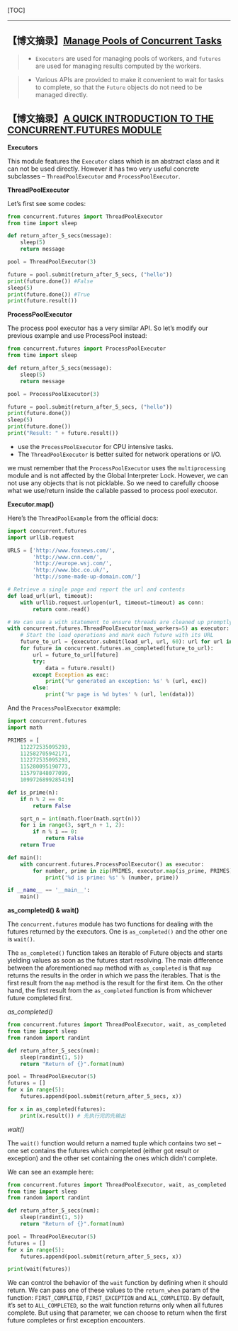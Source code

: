 [TOC]

---


## 【博文摘录】[Manage Pools of Concurrent Tasks](https://pymotw.com/3/concurrent.futures/)


> - `Executors` are used for managing pools of workers, and `futures` are used for managing results computed by the workers.

> - Various APIs are provided to make it convenient to wait for tasks to complete, so that the `Future` objects do not need to be managed directly.

## 【博文摘录】[A QUICK INTRODUCTION TO THE CONCURRENT.FUTURES MODULE](http://masnun.com/2016/03/29/python-a-quick-introduction-to-the-concurrent-futures-module.html)

**Executors**

This module features the `Executor` class which is an abstract class and it can not be used directly. However it has two very useful concrete subclasses – `ThreadPoolExecutor` and `ProcessPoolExecutor`. 

**ThreadPoolExecutor**

Let’s first see some codes:

```py
from concurrent.futures import ThreadPoolExecutor
from time import sleep

def return_after_5_secs(message):
    sleep(5)
    return message

pool = ThreadPoolExecutor(3)

future = pool.submit(return_after_5_secs, ("hello"))
print(future.done()) #False
sleep(5)
print(future.done()) #True
print(future.result())
```


**ProcessPoolExecutor**

The process pool executor has a very similar API. So let’s modify our previous example and use ProcessPool instead:

```py
from concurrent.futures import ProcessPoolExecutor
from time import sleep

def return_after_5_secs(message):
    sleep(5)
    return message

pool = ProcessPoolExecutor(3)

future = pool.submit(return_after_5_secs, ("hello"))
print(future.done())
sleep(5)
print(future.done())
print("Result: " + future.result())
```

- use the `ProcessPoolExecutor` for CPU intensive tasks. 
- The `ThreadPoolExecutor` is better suited for network operations or I/O.

we must remember that the `ProcessPoolExecutor` uses the `multiprocessing` module and is not affected by the Global Interpreter Lock. However, we can not use any objects that is not picklable. So we need to carefully choose what we use/return inside the callable passed to process pool executor.


**Executor.map()**

Here’s the `ThreadPoolExample` from the official docs:

```py
import concurrent.futures
import urllib.request

URLS = ['http://www.foxnews.com/',
        'http://www.cnn.com/',
        'http://europe.wsj.com/',
        'http://www.bbc.co.uk/',
        'http://some-made-up-domain.com/']

# Retrieve a single page and report the url and contents
def load_url(url, timeout):
    with urllib.request.urlopen(url, timeout=timeout) as conn:
        return conn.read()

# We can use a with statement to ensure threads are cleaned up promptly
with concurrent.futures.ThreadPoolExecutor(max_workers=5) as executor:
    # Start the load operations and mark each future with its URL
    future_to_url = {executor.submit(load_url, url, 60): url for url in URLS}
    for future in concurrent.futures.as_completed(future_to_url):
        url = future_to_url[future]
        try:
            data = future.result()
        except Exception as exc:
            print('%r generated an exception: %s' % (url, exc))
        else:
            print('%r page is %d bytes' % (url, len(data)))
```

And the `ProcessPoolExecutor` example:

```py
import concurrent.futures
import math

PRIMES = [
    112272535095293,
    112582705942171,
    112272535095293,
    115280095190773,
    115797848077099,
    1099726899285419]

def is_prime(n):
    if n % 2 == 0:
        return False

    sqrt_n = int(math.floor(math.sqrt(n)))
    for i in range(3, sqrt_n + 1, 2):
        if n % i == 0:
            return False
    return True

def main():
    with concurrent.futures.ProcessPoolExecutor() as executor:
        for number, prime in zip(PRIMES, executor.map(is_prime, PRIMES)):
            print('%d is prime: %s' % (number, prime))

if __name__ == '__main__':
    main()
```

**as_completed() & wait()**

The `concurrent.futures` module has two functions for dealing with the futures returned by the executors. One is `as_completed()` and the other one is `wait()`.

The `as_completed()` function takes an iterable of Future objects and starts yielding values as soon as the futures start resolving. The main difference between the aforementioned `map` method with `as_completed` is that `map` returns the results in the order in which we pass the iterables. That is the first result from the `map` method is the result for the first item. On the other hand, the first result from the `as_completed` function is from whichever future completed first.

*as_completed()*

```py
from concurrent.futures import ThreadPoolExecutor, wait, as_completed
from time import sleep
from random import randint

def return_after_5_secs(num):
    sleep(randint(1, 5))
    return "Return of {}".format(num)

pool = ThreadPoolExecutor(5)
futures = []
for x in range(5):
    futures.append(pool.submit(return_after_5_secs, x))

for x in as_completed(futures):
    print(x.result()) # 先执行完的先输出
```

*wait()*

The `wait()` function would return a named tuple which contains two set – one set contains the futures which completed (either got result or exception) and the other set containing the ones which didn’t complete.

We can see an example here:

```py
from concurrent.futures import ThreadPoolExecutor, wait, as_completed
from time import sleep
from random import randint

def return_after_5_secs(num):
    sleep(randint(1, 5))
    return "Return of {}".format(num)

pool = ThreadPoolExecutor(5)
futures = []
for x in range(5):
    futures.append(pool.submit(return_after_5_secs, x))

print(wait(futures))
```

We can control the behavior of the `wait` function by defining when it should return. We can pass one of these values to the `return_when` param of the function: `FIRST_COMPLETED`, `FIRST_EXCEPTION` and `ALL_COMPLETED`. By default, it’s set to `ALL_COMPLETED`, so the wait function returns only when all futures complete. But using that parameter, we can choose to return when the first future completes or first exception encounters.

